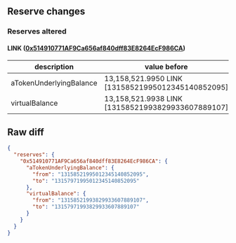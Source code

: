 ## Reserve changes

### Reserves altered

#### LINK ([0x514910771AF9Ca656af840dff83E8264EcF986CA](https://etherscan.io/address/0x514910771AF9Ca656af840dff83E8264EcF986CA))

| description | value before | value after |
| --- | --- | --- |
| aTokenUnderlyingBalance | 13,158,521.9950 LINK [13158521995012345140852095] | 13,157,971.9950 LINK [13157971995012345140852095] |
| virtualBalance | 13,158,521.9938 LINK [13158521993829933607889107] | 13,157,971.9938 LINK [13157971993829933607889107] |


## Raw diff

```json
{
  "reserves": {
    "0x514910771AF9Ca656af840dff83E8264EcF986CA": {
      "aTokenUnderlyingBalance": {
        "from": "13158521995012345140852095",
        "to": "13157971995012345140852095"
      },
      "virtualBalance": {
        "from": "13158521993829933607889107",
        "to": "13157971993829933607889107"
      }
    }
  }
}
```